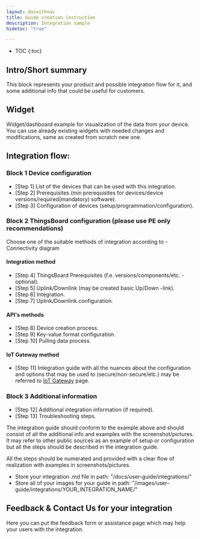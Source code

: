 ```yaml
---
layout: docwithnav
title: Guide creation instruction
description: Integration sample
hidetoc: "true"

---
```


* TOC 
{:toc}

## Intro/Short summary

This block represents your product and possible integration flow for it, and some additional info that could be useful for customers.

## Widget

Widget/dashboard example for visualization of the data from your device. You can use already existing widgets with needed changes and modifications, same as created from scratch new one.

## Integration flow:

### Block 1 Device configuration

* [Step 1] List of the devices that can be used with this integration.
* [Step 2] Prerequisites (min prerequisites for devices/device versions/required(mandatory) software).
* [Step 3] Configuration of devices (setup/programmation/configuration).

### Block 2 ThingsBoard configuration (please use PE only recommendations)

Choose one of the suitable methods of integration according to - Connectivity diagram

#### Integration method

* [Step 4] ThingsBoard Prerequisites (f.e. versions/components/etc. - optional).
* [Step 5] Uplink/Downlink (may be created basic Up/Down -link).
* [Step 6] Integration.
* [Step 7] Uplink/Downlink configuration.

#### API's methods

* [Step 8] Device creation process.
* [Step 9] Key-value format configuration.
* [Step 10] Pulling data process.

#### IoT Gateway method

* [Step 11] Integration guide with all the nuances about the configuration and options that may be used to (secure/non-secure/etc.) may be referred to [IoT Gateway](https://thingsboard.io/docs/iot-gateway/getting-started) page.

### Block 3 Additional information

* [Step 12] Additional integration information (if required).
* [Step 13] Troubleshooting steps.
  
The integration guide should conform to the example above and should consist of all the additional info and examples with the screenshot/pictures. It may refer to other public sources as an example of setup or configuration but all the steps should be described in the integration guide.
  
All the steps should be numerated and provided with a clear flow of realization with examples in screenshots/pictures.

* Store your integration .md file in path: "/docs/user-guide/integrations/"
* Store all of your images for your guide in path: "/images/user-guide/integrations/YOUR_INTEGRATION_NAME/"

## Feedback & Contact Us for your integration

Here you can put the feedback form or assistance page which may help your users with the integration.